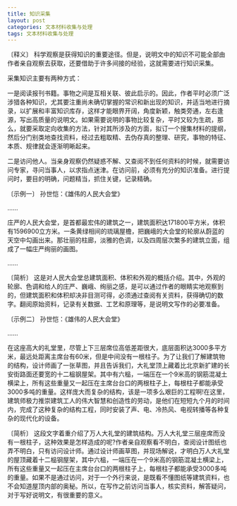 ```yaml
---
title: 知识采集
layout: post
categories: 文本材料收集与处理
tags: 文本材料收集与处理
---
```


〔释义〕 科学观察是获得知识的重要途径。但是，说明文中的知识不可能全部由作者亲自观察去获取，还要借助于许多间接的经验，这就需要进行知识采集。

采集知识主要有两种方式：

一是阅读报刊书籍。事物之间是互相关联、彼此启示的。因此，作者平时必须广泛涉猎各种知识，尤其要注重尚未确切掌握的常识和新出现的知识，并适当地进行摘录，以扩展和丰富知识库存，这样才能眼界开阔，角度新颖，触类旁通，左右逢源，写出高质量的说明文。如果需要说明的事物比较复杂，平时又较为生疏，那么，就要采取定向收集的方法，针对其所涉及的方面，拟订一个搜集材料的提纲，然后分门别类地查找资料，经过去粗取精、去伪存真的整理、研究，事物的特征、本质、规律就会逐渐明晰起来。

二是访问他人。当亲身观察仍然疑惑不解、又查阅不到任何资料的时候，就需要访问专家，寻问当事人，以求指点迷津。在访问前，必须有充分的知识准备。进行提问时，要目的明确，问题精当，抓住关键，记录精确。

〔示例一〕 孙世恺：《雄伟的人民大会堂》

……

庄严的人民大会堂，是首都最宏伟的建筑之一，建筑面积达171800平方米，体积有1596900立方米。一条黄绿相间的琉璃屋檐，把巍峨的大会堂的轮廓从蔚蓝的天空中勾画出来。那壮丽的柱廊，淡雅的色调，以及四周层次繁多的建筑立面，组成了一幅庄严绚丽的画图。

……

〔简析〕 这是对人民大会堂总建筑面积、体积和外观的概括介绍。其中，外观的轮廓、色调和给人的庄严、巍峨、绚丽之感，是可以通过作者的眼睛实地观察到的，但建筑面积和体积却决非目测可得，必须通过查阅有关资料，获得确切的数字。翻阅原始资料，记录有关数据、工艺和原理等，是说明文写作的必要准备。

〔示例二〕 孙世恺：《雄伟的人民大会堂》

……

在这座高大的礼堂里，尽管上下三层席位高低差距很大，底层面积达3000多平方米，最远处距离主席台有60米，但是中间没有一根柱子。为了让我们了解建筑物的结构，设计师画了一张草图，并且告诉我们，大礼堂顶上藏着比北京新扩建的长安街路面还要宽的十二榀钢屋架。其中有六榀，一端压在一个9米高的钢筋混凝土横梁上，所有这些重量又一起压在主席台台口的两根柱子上，每根柱子都能承受3000多吨的重量。这样庞大而复杂的结构，该是一项多么艰巨的工程啊!在这里，建筑师极力推崇建筑工人的伟大智慧和创造性的劳动，是他们在短短九个月的时间内，完成了这种复杂的结构工程，同时安装了声、电、冷热风、电视转播等各种复杂的现代化的设备。

〔简析〕 这段文字着重介绍了万人大礼堂的建筑结构。万人大礼堂三层座席而没有一根柱子，这种效果是怎样造成的呢?作者亲自观察看不明白，查阅设计图纸也弄不明白，只有访问设计师。通过设计师画草图，并现场解说，才明白万人大礼堂的屋顶藏着十二榀钢屋架，其中六榀，一端压在一个9米高的钢筋混凝土横梁上，所有这些重量又一起压在主席台台口的两根柱子上，每根柱子都能承受3000多吨的重量。如果不是通过访问，对于一个外行来说，是既看不懂图纸等建筑资料，也不会知道屋顶内部的奥秘。所以，在写作之前访问当事人，核实资料，解答疑问，对于写好说明文，有很重要的意义。 